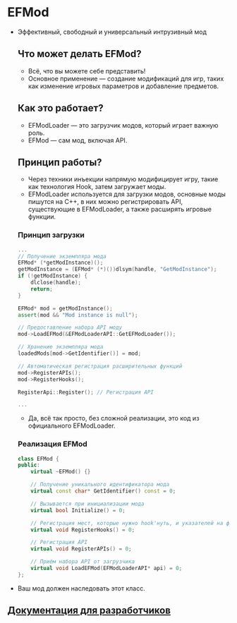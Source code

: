 # EFMod

* Эффективный, свободный и универсальный интрузивный мод

  ## Что может делать EFMod?

  * Всё, что вы можете себе представить!
  * Основное применение — создание модификаций для игр, таких как изменение игровых параметров   и добавление предметов.

  ## Как это работает?

  * EFModLoader — это загрузчик модов, который играет важную роль.
  * EFMod — сам мод, включая API.

  ## Принцип работы?

  * Через техники инъекции напрямую модифицирует игру, такие как технология Hook, затем загружает моды.
  * EFModLoader используется для загрузки модов, основные моды пишутся на C++, в них можно регистрировать API, существующие в EFModLoader, а также расширять игровые функции.

  ### Принцип загрузки

  ```C++
  ...
  // Получение экземпляра мода
  EFMod* (*getModInstance)();
  getModInstance = (EFMod* (*)())dlsym(handle, "GetModInstance");
  if (!getModInstance) {
      dlclose(handle);
      return;
  }

  EFMod* mod = getModInstance();
  assert(mod && "Mod instance is null");

  // Предоставление набора API моду
  mod->LoadEFMod(&EFModLoaderAPI::GetEFModLoader());

  // Хранение экземпляра мода
  loadedMods[mod->GetIdentifier()] = mod;

  // Автоматическая регистрация расширительных функций
  mod->RegisterAPIs();
  mod->RegisterHooks();

  RegisterApi::Register(); // Регистрация API

  ...
  ```

  * Да, всё так просто, без сложной реализации, это код из официального EFModLoader.

  ### Реализация EFMod

  ```C++
  class EFMod {
  public:
      virtual ~EFMod() {}

      // Получение уникального идентификатора мода
      virtual const char* GetIdentifier() const = 0;

      // Вызывается при инициализации мода
      virtual bool Initialize() = 0;

      // Регистрация мест, которые нужно hook'нуть, и указателей на функции после hook'а
      virtual void RegisterHooks() = 0;

      // Регистрация API
      virtual void RegisterAPIs() = 0;

      // Приём набора API от загрузчика
      virtual void LoadEFMod(EFModLoaderAPI* api) = 0;
  };
  ```

* Ваш мод должен наследовать этот класс.

## [Документация для разработчиков](document/ru/README.md)

